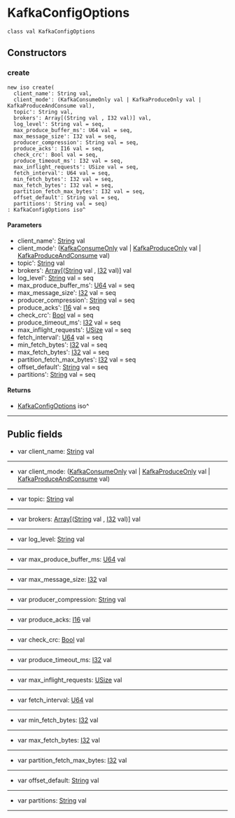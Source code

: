 # KafkaConfigOptions

```pony
class val KafkaConfigOptions
```

## Constructors

### create

```pony
new iso create(
  client_name': String val,
  client_mode': (KafkaConsumeOnly val | KafkaProduceOnly val | KafkaProduceAndConsume val),
  topic': String val,
  brokers': Array[(String val , I32 val)] val,
  log_level': String val = seq,
  max_produce_buffer_ms': U64 val = seq,
  max_message_size': I32 val = seq,
  producer_compression': String val = seq,
  produce_acks': I16 val = seq,
  check_crc': Bool val = seq,
  produce_timeout_ms': I32 val = seq,
  max_inflight_requests': USize val = seq,
  fetch_interval': U64 val = seq,
  min_fetch_bytes': I32 val = seq,
  max_fetch_bytes': I32 val = seq,
  partition_fetch_max_bytes': I32 val = seq,
  offset_default': String val = seq,
  partitions': String val = seq)
: KafkaConfigOptions iso^
```
#### Parameters

*   client_name': [String](builtin-String) val
*   client_mode': ([KafkaConsumeOnly](pony-kafka-KafkaConsumeOnly) val | [KafkaProduceOnly](pony-kafka-KafkaProduceOnly) val | [KafkaProduceAndConsume](pony-kafka-KafkaProduceAndConsume) val)
*   topic': [String](builtin-String) val
*   brokers': [Array](builtin-Array)\[([String](builtin-String) val , [I32](builtin-I32) val)\] val
*   log_level': [String](builtin-String) val = seq
*   max_produce_buffer_ms': [U64](builtin-U64) val = seq
*   max_message_size': [I32](builtin-I32) val = seq
*   producer_compression': [String](builtin-String) val = seq
*   produce_acks': [I16](builtin-I16) val = seq
*   check_crc': [Bool](builtin-Bool) val = seq
*   produce_timeout_ms': [I32](builtin-I32) val = seq
*   max_inflight_requests': [USize](builtin-USize) val = seq
*   fetch_interval': [U64](builtin-U64) val = seq
*   min_fetch_bytes': [I32](builtin-I32) val = seq
*   max_fetch_bytes': [I32](builtin-I32) val = seq
*   partition_fetch_max_bytes': [I32](builtin-I32) val = seq
*   offset_default': [String](builtin-String) val = seq
*   partitions': [String](builtin-String) val = seq

#### Returns

* [KafkaConfigOptions](pony-kafka-KafkaConfigOptions) iso^

---

## Public fields

* var client_name: [String](builtin-String) val

---

* var client_mode: ([KafkaConsumeOnly](pony-kafka-KafkaConsumeOnly) val | [KafkaProduceOnly](pony-kafka-KafkaProduceOnly) val | [KafkaProduceAndConsume](pony-kafka-KafkaProduceAndConsume) val)

---

* var topic: [String](builtin-String) val

---

* var brokers: [Array](builtin-Array)\[([String](builtin-String) val , [I32](builtin-I32) val)\] val

---

* var log_level: [String](builtin-String) val

---

* var max_produce_buffer_ms: [U64](builtin-U64) val

---

* var max_message_size: [I32](builtin-I32) val

---

* var producer_compression: [String](builtin-String) val

---

* var produce_acks: [I16](builtin-I16) val

---

* var check_crc: [Bool](builtin-Bool) val

---

* var produce_timeout_ms: [I32](builtin-I32) val

---

* var max_inflight_requests: [USize](builtin-USize) val

---

* var fetch_interval: [U64](builtin-U64) val

---

* var min_fetch_bytes: [I32](builtin-I32) val

---

* var max_fetch_bytes: [I32](builtin-I32) val

---

* var partition_fetch_max_bytes: [I32](builtin-I32) val

---

* var offset_default: [String](builtin-String) val

---

* var partitions: [String](builtin-String) val

---

